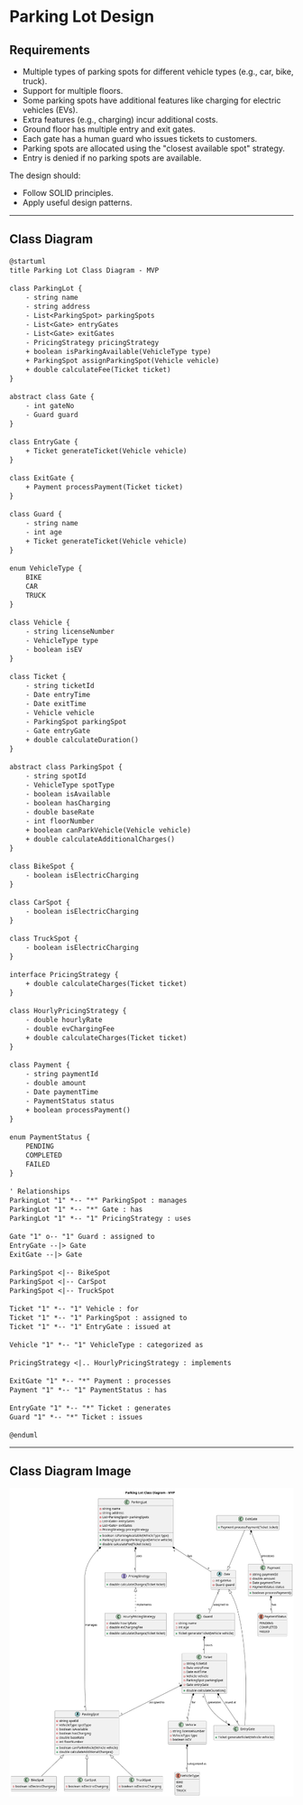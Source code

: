 

# Parking Lot Design

## Requirements
- Multiple types of parking spots for different vehicle types (e.g., car, bike, truck).
- Support for multiple floors.
- Some parking spots have additional features like charging for electric vehicles (EVs).
- Extra features (e.g., charging) incur additional costs.
- Ground floor has multiple entry and exit gates.
- Each gate has a human guard who issues tickets to customers.
- Parking spots are allocated using the "closest available spot" strategy.
- Entry is denied if no parking spots are available.

The design should:
- Follow SOLID principles.
- Apply useful design patterns.

---

## Class Diagram

```
@startuml
title Parking Lot Class Diagram - MVP

class ParkingLot {
    - string name 
    - string address 
    - List<ParkingSpot> parkingSpots
    - List<Gate> entryGates
    - List<Gate> exitGates  
    - PricingStrategy pricingStrategy
    + boolean isParkingAvailable(VehicleType type)
    + ParkingSpot assignParkingSpot(Vehicle vehicle)
    + double calculateFee(Ticket ticket)
}

abstract class Gate {
    - int gateNo 
    - Guard guard 
}

class EntryGate {
    + Ticket generateTicket(Vehicle vehicle)
}

class ExitGate {
    + Payment processPayment(Ticket ticket)
}

class Guard {
    - string name
    - int age 
    + Ticket generateTicket(Vehicle vehicle)
}

enum VehicleType {
    BIKE
    CAR
    TRUCK
}

class Vehicle {
    - string licenseNumber
    - VehicleType type
    - boolean isEV
}

class Ticket {
    - string ticketId
    - Date entryTime
    - Date exitTime
    - Vehicle vehicle
    - ParkingSpot parkingSpot
    - Gate entryGate
    + double calculateDuration()
}

abstract class ParkingSpot {
    - string spotId
    - VehicleType spotType
    - boolean isAvailable
    - boolean hasCharging
    - double baseRate
    - int floorNumber
    + boolean canParkVehicle(Vehicle vehicle)
    + double calculateAdditionalCharges()
}

class BikeSpot {
    - boolean isElectricCharging
}

class CarSpot {
    - boolean isElectricCharging
}

class TruckSpot {
    - boolean isElectricCharging
}

interface PricingStrategy {
    + double calculateCharges(Ticket ticket)
}

class HourlyPricingStrategy {
    - double hourlyRate
    - double evChargingFee
    + double calculateCharges(Ticket ticket)
}

class Payment {
    - string paymentId
    - double amount
    - Date paymentTime
    - PaymentStatus status
    + boolean processPayment()
}

enum PaymentStatus {
    PENDING
    COMPLETED
    FAILED
}

' Relationships
ParkingLot "1" *-- "*" ParkingSpot : manages
ParkingLot "1" *-- "*" Gate : has
ParkingLot "1" *-- "1" PricingStrategy : uses

Gate "1" o-- "1" Guard : assigned to
EntryGate --|> Gate
ExitGate --|> Gate

ParkingSpot <|-- BikeSpot
ParkingSpot <|-- CarSpot
ParkingSpot <|-- TruckSpot

Ticket "1" *-- "1" Vehicle : for
Ticket "1" *-- "1" ParkingSpot : assigned to
Ticket "1" *-- "1" EntryGate : issued at

Vehicle "1" *-- "1" VehicleType : categorized as

PricingStrategy <|.. HourlyPricingStrategy : implements

ExitGate "1" *-- "*" Payment : processes
Payment "1" *-- "1" PaymentStatus : has

EntryGate "1" *-- "*" Ticket : generates
Guard "1" *-- "*" Ticket : issues

@enduml
```

---

## Class Diagram Image

![alt text](classDiagram.png)

